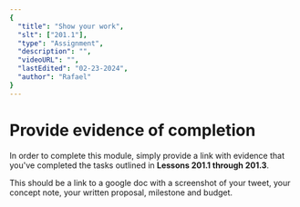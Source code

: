 ```yaml
---
{
  "title": "Show your work",
  "slt": ["201.1"],
  "type": "Assignment",
  "description": "",
  "videoURL": "",
  "lastEdited": "02-23-2024",
  "author": "Rafael"
}
---
```


# Provide evidence of completion

In order to complete this module, simply provide a link with evidence that you've completed the tasks outlined in **Lessons 201.1 through 201.3**.

This should be a link to a google doc with a screenshot of your tweet, your concept note, your written proposal, milestone and budget.
